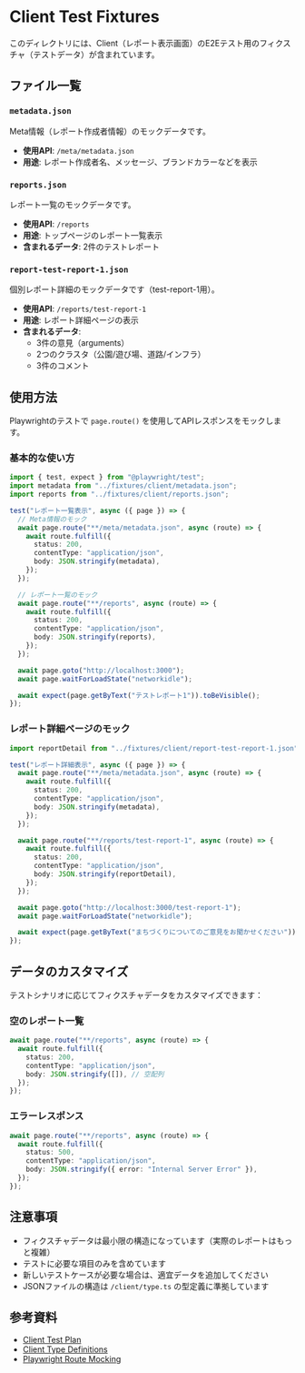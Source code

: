 # Client Test Fixtures

このディレクトリには、Client（レポート表示画面）のE2Eテスト用のフィクスチャ（テストデータ）が含まれています。

## ファイル一覧

### `metadata.json`

Meta情報（レポート作成者情報）のモックデータです。

- **使用API**: `/meta/metadata.json`
- **用途**: レポート作成者名、メッセージ、ブランドカラーなどを表示

### `reports.json`

レポート一覧のモックデータです。

- **使用API**: `/reports`
- **用途**: トップページのレポート一覧表示
- **含まれるデータ**: 2件のテストレポート

### `report-test-report-1.json`

個別レポート詳細のモックデータです（test-report-1用）。

- **使用API**: `/reports/test-report-1`
- **用途**: レポート詳細ページの表示
- **含まれるデータ**:
  - 3件の意見（arguments）
  - 2つのクラスタ（公園/遊び場、道路/インフラ）
  - 3件のコメント

## 使用方法

Playwrightのテストで `page.route()` を使用してAPIレスポンスをモックします。

### 基本的な使い方

```typescript
import { test, expect } from "@playwright/test";
import metadata from "../fixtures/client/metadata.json";
import reports from "../fixtures/client/reports.json";

test("レポート一覧表示", async ({ page }) => {
  // Meta情報のモック
  await page.route("**/meta/metadata.json", async (route) => {
    await route.fulfill({
      status: 200,
      contentType: "application/json",
      body: JSON.stringify(metadata),
    });
  });

  // レポート一覧のモック
  await page.route("**/reports", async (route) => {
    await route.fulfill({
      status: 200,
      contentType: "application/json",
      body: JSON.stringify(reports),
    });
  });

  await page.goto("http://localhost:3000");
  await page.waitForLoadState("networkidle");

  await expect(page.getByText("テストレポート1")).toBeVisible();
});
```

### レポート詳細ページのモック

```typescript
import reportDetail from "../fixtures/client/report-test-report-1.json";

test("レポート詳細表示", async ({ page }) => {
  await page.route("**/meta/metadata.json", async (route) => {
    await route.fulfill({
      status: 200,
      contentType: "application/json",
      body: JSON.stringify(metadata),
    });
  });

  await page.route("**/reports/test-report-1", async (route) => {
    await route.fulfill({
      status: 200,
      contentType: "application/json",
      body: JSON.stringify(reportDetail),
    });
  });

  await page.goto("http://localhost:3000/test-report-1");
  await page.waitForLoadState("networkidle");

  await expect(page.getByText("まちづくりについてのご意見をお聞かせください")).toBeVisible();
});
```

## データのカスタマイズ

テストシナリオに応じてフィクスチャデータをカスタマイズできます：

### 空のレポート一覧

```typescript
await page.route("**/reports", async (route) => {
  await route.fulfill({
    status: 200,
    contentType: "application/json",
    body: JSON.stringify([]), // 空配列
  });
});
```

### エラーレスポンス

```typescript
await page.route("**/reports", async (route) => {
  await route.fulfill({
    status: 500,
    contentType: "application/json",
    body: JSON.stringify({ error: "Internal Server Error" }),
  });
});
```

## 注意事項

- フィクスチャデータは最小限の構造になっています（実際のレポートはもっと複雑）
- テストに必要な項目のみを含めています
- 新しいテストケースが必要な場合は、適宜データを追加してください
- JSONファイルの構造は `/client/type.ts` の型定義に準拠しています

## 参考資料

- [Client Test Plan](/test/e2e/CLIENT_TEST_PLAN.md)
- [Client Type Definitions](/client/type.ts)
- [Playwright Route Mocking](https://playwright.dev/docs/mock)
